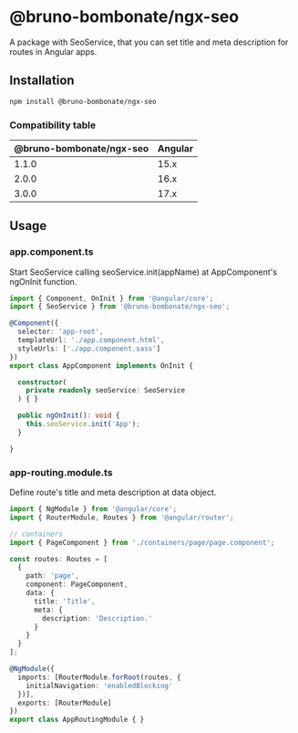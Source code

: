 
# @bruno-bombonate/ngx-seo

A package with SeoService, that you can set title and meta description for routes in Angular apps.

## Installation

```bash
npm install @bruno-bombonate/ngx-seo
```

### Compatibility table

|@bruno-bombonate/ngx-seo|Angular|
|-|-|
|1.1.0|15.x|
|2.0.0|16.x|
|3.0.0|17.x|

## Usage

### app.component.ts

Start SeoService calling seoService.init(appName) at AppComponent's ngOnInit function.

```typescript
import { Component, OnInit } from '@angular/core';
import { SeoService } from '@bruno-bombonate/ngx-seo';

@Component({
  selector: 'app-root',
  templateUrl: './app.component.html',
  styleUrls: ['./app.component.sass']
})
export class AppComponent implements OnInit {

  constructor(
    private readonly seoService: SeoService
  ) { }

  public ngOnInit(): void {
    this.seoService.init('App');
  }

}
```

### app-routing.module.ts

Define route's title and meta description at data object.

```typescript
import { NgModule } from '@angular/core';
import { RouterModule, Routes } from '@angular/router';

// containers
import { PageComponent } from './containers/page/page.component';

const routes: Routes = [
  {
    path: 'page',
    component: PageComponent,
    data: {
      title: 'Title',
      meta: {
        description: 'Description.'
      }
    }
  }
];

@NgModule({
  imports: [RouterModule.forRoot(routes, {
    initialNavigation: 'enabledBlocking'
  })],
  exports: [RouterModule]
})
export class AppRoutingModule { }
```

